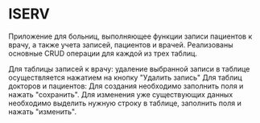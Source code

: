 # ISERV
Приложение для больниц, выполняющее функции записи пациентов к врачу, а также учета записей, пациентов и врачей.
Реализованы основные CRUD операции для каждой из трех таблиц.

Для таблицы записей к врачу: удаление выбранной записи в таблице осуществляется нажатием на кнопку "Удалить запись"
Для таблиц докторов и пациентов: 
Для создания необходимо заполнить поля и нажать "сохранить". 
Для изменения уже существующих данных необходимо выделить нужную строку в таблице, заполнить поля и нажать "изменить".
